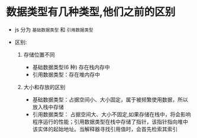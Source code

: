 # 数据类型有几种类型,他们之前的区别

- js 分为 `基础数据类型` 和 `引用数据类型`

- 区别:

  1. 存储位置不同

     - 基础数据类型(6 种) 存在栈内存中
     - 引用数据类型：存在堆内存中

  2. 大小和存放的区别

     - 基础数据类型：占据空间小、大小固定，属于被频繁使用数据，所以放入栈中存储
     - 引用数据类型： 占据空间大、大小不固定,如果存储在栈中，将会影响程序运行的性能；引用数据类型在栈中存储了指针，该指针指向堆中该实体的起始地址。当解释器寻找引用值时，会首先检索其索引
